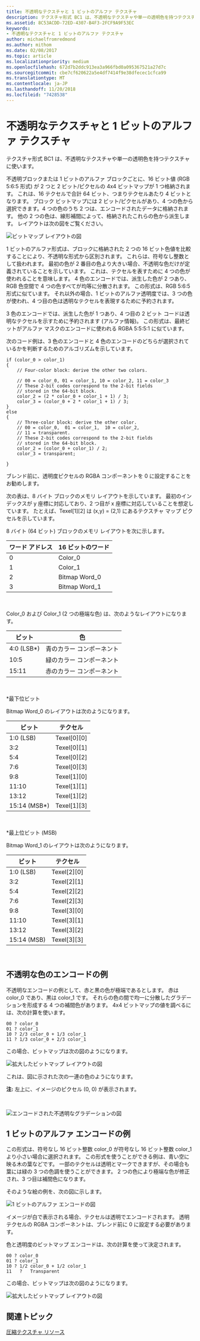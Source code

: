 ```yaml
---
title: 不透明なテクスチャと 1 ビットのアルファ テクスチャ
description: テクスチャ形式 BC1 は、不透明なテクスチャや単一の透明色を持つテクスチャに使います。
ms.assetid: 8C53ACDD-72ED-4307-B4F3-2FCF9A9F53EC
keywords:
- 不透明なテクスチャと 1 ビットのアルファ テクスチャ
author: michaelfromredmond
ms.author: mithom
ms.date: 02/08/2017
ms.topic: article
ms.localizationpriority: medium
ms.openlocfilehash: 672d7b2ddc913ea3a966fbd0a095367521a27d7c
ms.sourcegitcommit: cbe7cf620622a5e4df7414f9e38dfecec1cfca99
ms.translationtype: MT
ms.contentlocale: ja-JP
ms.lasthandoff: 11/20/2018
ms.locfileid: "7428538"
---
```

# <a name="span-iddirect3dconceptsopaqueand1-bitalphatexturesspanopaque-and-1-bit-alpha-textures"></a><span id="direct3dconcepts.opaque_and_1-bit_alpha_textures"></span>不透明なテクスチャと 1 ビットのアルファ テクスチャ


テクスチャ形式 BC1 は、不透明なテクスチャや単一の透明色を持つテクスチャに使います。

不透明ブロックまたは 1 ビットのアルファ ブロックごとに、16 ビット値 (RGB 5:6:5 形式) が 2 つと 2 ビット/ピクセルの 4x4 ビットマップが 1 つ格納されます。 これは、16 テクセルで合計 64 ビット、つまりテクセルあたり 4 ビットとなります。 ブロック ビットマップには 2 ビット/ピクセルがあり、4 つの色から選択できます。4 つの色のうち 2 つは、エンコードされたデータに格納されます。 他の 2 つの色は、線形補間によって、格納されたこれらの色から派生します。 レイアウトは次の図をご覧ください。

![ビットマップ レイアウトの図](images/colors1.png)

1 ビットのアルファ形式は、ブロックに格納された 2 つの 16 ビット色値を比較することにより、不透明な形式から区別されます。 これらは、符号なし整数として扱われます。 最初の色が 2 番目の色より大きい場合、不透明な色だけが定義されていることを示しています。 これは、テクセルを表すために 4 つの色が使われることを意味します。 4 色のエンコードでは、派生した色が 2 つあり、RGB 色空間で 4 つの色すべてが均等に分散されます。 この形式は、RGB 5:6:5 形式に似ています。 それ以外の場合、1 ビットのアルファ透明度では、3 つの色が使われ、4 つ目の色は透明なテクセルを表現するために予約されます。

3 色のエンコードでは、派生した色が 1 つあり、4 つ目の 2 ビット コードは透明なテクセルを示すために予約されます (アルファ情報)。 この形式は、最終ビットがアルファ マスクのエンコードに使われる RGBA 5:5:5:1 に似ています。

次のコード例は、3 色のエンコードと 4 色のエンコードのどちらが選択されているかを判断するためのアルゴリズムを示しています。

```
if (color_0 > color_1) 
{
    // Four-color block: derive the other two colors. 
    
    // 00 = color_0, 01 = color_1, 10 = color_2, 11 = color_3
    // These 2-bit codes correspond to the 2-bit fields 
    // stored in the 64-bit block.
    color_2 = (2 * color_0 + color_1 + 1) / 3;
    color_3 = (color_0 + 2 * color_1 + 1) / 3;
}    
else
{ 
    // Three-color block: derive the other color.
    // 00 = color_0,  01 = color_1,  10 = color_2,  
    // 11 = transparent.
    // These 2-bit codes correspond to the 2-bit fields 
    // stored in the 64-bit block. 
    color_2 = (color_0 + color_1) / 2;    
    color_3 = transparent;    

}
```

ブレンド前に、透明度ピクセルの RGBA コンポーネントを 0 に設定することをお勧めします。

次の表は、8 バイト ブロックのメモリ レイアウトを示しています。 最初のインデックスが y 座標に対応しており、2 つ目が x 座標に対応していることを想定しています。 たとえば、Texel\[1\]\[2\] は (x,y) = (2,1) にあるテクスチャ マップ ピクセルを示しています。

8 バイト (64 ビット) ブロックのメモリ レイアウトを次に示します。

| ワード アドレス | 16 ビットのワード    |
|--------------|----------------|
| 0            | Color\_0       |
| 1            | Color\_1       |
| 2            | Bitmap Word\_0 |
| 3            | Bitmap Word\_1 |

 

Color\_0 および Color\_1 (2 つの極端な色) は、次のようなレイアウトになります。

| ビット        | 色                 |
|-------------|-----------------------|
| 4:0 (LSB\*) | 青のカラー コンポーネント  |
| 10:5        | 緑のカラー コンポーネント |
| 15:11       | 赤のカラー コンポーネント   |

 

\*最下位ビット

Bitmap Word\_0 のレイアウトは次のようになります。

| ビット          | テクセル           |
|---------------|-----------------|
| 1:0 (LSB)     | Texel\[0\]\[0\] |
| 3:2           | Texel\[0\]\[1\] |
| 5:4           | Texel\[0\]\[2\] |
| 7:6           | Texel\[0\]\[3\] |
| 9:8           | Texel\[1\]\[0\] |
| 11:10         | Texel\[1\]\[1\] |
| 13:12         | Texel\[1\]\[2\] |
| 15:14 (MSB\*) | Texel\[1\]\[3\] |

 

\*最上位ビット (MSB)

Bitmap Word\_1 のレイアウトは次のようになります。

| ビット        | テクセル           |
|-------------|-----------------|
| 1:0 (LSB)   | Texel\[2\]\[0\] |
| 3:2         | Texel\[2\]\[1\] |
| 5:4         | Texel\[2\]\[2\] |
| 7:6         | Texel\[2\]\[3\] |
| 9:8         | Texel\[3\]\[0\] |
| 11:10       | Texel\[3\]\[1\] |
| 13:12       | Texel\[3\]\[2\] |
| 15:14 (MSB) | Texel\[3\]\[3\] |

 

## <a name="span-idexampleofopaquecolorencodingspanspan-idexampleofopaquecolorencodingspanspan-idexampleofopaquecolorencodingspanexample-of-opaque-color-encoding"></a><span id="Example_of_Opaque_Color_Encoding"></span><span id="example_of_opaque_color_encoding"></span><span id="EXAMPLE_OF_OPAQUE_COLOR_ENCODING"></span>不透明な色のエンコードの例


不透明なエンコードの例として、赤と黒の色が極端であるとします。 赤は color\_0 であり、黒は color\_1 です。 それらの色の間で均一に分散したグラデーションを形成する 4 つの補間色があります。 4x4 ビットマップの値を調べるには、次の計算を使います。

```
00 ? color_0
01 ? color_1
10 ? 2/3 color_0 + 1/3 color_1
11 ? 1/3 color_0 + 2/3 color_1
```

この場合、ビットマップは次の図のようになります。

![拡大したビットマップ レイアウトの図](images/colors2.png)

これは、図に示された次の一連の色のようになります。

**注:** 左上に、イメージのピクセル (0, 0) が表示されます。

 

![エンコードされた不透明なグラデーションの図](images/redsquares.png)

## <a name="span-idexampleof1bitalphaencodingspanspan-idexampleof1bitalphaencodingspanspan-idexampleof1bitalphaencodingspanexample-of-1-bit-alpha-encoding"></a><span id="Example_of_1_Bit_Alpha_Encoding"></span><span id="example_of_1_bit_alpha_encoding"></span><span id="EXAMPLE_OF_1_BIT_ALPHA_ENCODING"></span>1 ビットのアルファ エンコードの例


この形式は、符号なし 16 ビット整数 color\_0 が符号なし 16 ビット整数 color\_1 より小さい場合に選択されます。 この形式を使うことができる例は、青い空に映る木の葉などです。 一部のテクセルは透明とマークできますが、その場合も葉には緑の 3 つの色調を使うことができます。 2 つの色により極端な色が修正され、3 つ目は補間色になります。

そのような絵の例を、次の図に示します。

![1 ビットのアルファ エンコードの図](images/greenthing.png)

イメージが白で表示される場合、テクセルは透明でエンコードされます。 透明テクセルの RGBA コンポーネントは、ブレンド前に 0 に設定する必要があります。

色と透明度のビットマップ エンコードは、次の計算を使って決定されます。

```
00 ? color_0
01 ? color_1
10 ? 1/2 color_0 + 1/2 color_1
11   ?   Transparent
```

この場合、ビットマップは次の図のようになります。

![拡大したビットマップ レイアウトの図](images/colors3.png)

## <a name="span-idrelated-topicsspanrelated-topics"></a><span id="related-topics"></span>関連トピック


[圧縮テクスチャ リソース](compressed-texture-resources.md)

 

 




